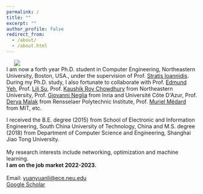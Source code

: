 ```yaml
---
permalink: /
title: ""
excerpt: ""
author_profile: false
redirect_from: 
  - /about/
  - /about.html
---
```


<div class="flex">
<img class="photo" src="{{site.url}}/images/Life_large.jpeg" /> 
<div class="text">
I am now a forth year Ph.D. student in Computer Engineering, Northeastern University, Boston, USA., under the supervision of Prof. <a href="https://ece.northeastern.edu/fac-ece/ioannidis/">Stratis Ioannidis</a>. During my Ph.D. study, I also fortunate to collaborate with Prof. <a href="http://www1.ece.neu.edu/~eyeh/">Edmund Yeh</a>, Prof. <a href="https://sites.google.com/site/lilisuece/">Lili Su</a>, Prof. <a href="https://genesys-lab.org/">Kaushik Roy Chowdhury</a> from Northeastern University, Prof. <a href="http://www-sop.inria.fr/members/Giovanni.Neglia/">Giovanni Neglia</a> from Inria and Université Côte D'Azur, Prof. <a href="https://sites.google.com/site/deryamalak/home?authuser=0">Derya Malak</a> from Rensselaer Polytechnic Institute, Prof. <a href="https://www.rle.mit.edu/ncrcg/">Muriel Médard</a> from MIT, etc.
  
I received the B.E. degree (2015) from School of Electronic and Information Engineering, South China University of Technology, China and M.S. degree (2018) from Department of Computer Science and Engineering, Shanghai Jiao Tong University.
<br/>
<br/>
My research interests include networking, optimization and machine learning.
<br/>
<b>I am on the job market 2022-2023.</b>
<br/>
<br/>
Email: <a href="mailto:yuanyuanli@ece.neu.edu">yuanyuanli@ece.neu.edu</a>
<br/>
<a href="https://scholar.google.com/citations?user=dSHgvhoAAAAJ&hl=en">Google Scholar</a>
</div>
</div>
<style>
  .photo {
    display: block;
    max-width: 40%;
    margin: 0 20px;
  }

  .flex {
    display: flex;
    max-width: 900px;
    margin: auto;
    align-items: center;
  }

  @media (max-width: 600px){
    .flex {
      flex-direction: column;
    }
    .photo {
    max-width: 100%;
    margin-bottom: 20px;
    }

  }
  </style>
